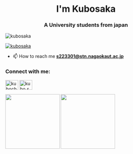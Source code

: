 <!-- [![My Qiita posts](https://qiita-badge.apiapi.app/s/Kubosaka/posts.svg)](http://qiita.com/Kubosaka) -->
<h1 align="center">I'm Kubosaka</h1>
<h3 align="center">A University students from japan</h3>

<p align="left"> <img src="https://komarev.com/ghpvc/?username=kubosaka&label=Profile%20views&color=0e75b6&style=flat" alt="kubosaka" /> </p>

<p align="left"> <a href="https://github.com/ryo-ma/github-profile-trophy"><img src="https://github-profile-trophy.vercel.app/?username=kubosaka" alt="kubosaka" /></a> </p>

- 📫 How to reach me **s223301@stn.nagaokaut.ac.jp**

<h3 align="left">Connect with me:</h3>
<p align="left">
<a href="https://twitter.com/kubochaka0907" target="blank"><img align="center" src="https://raw.githubusercontent.com/rahuldkjain/github-profile-readme-generator/master/src/images/icons/Social/twitter.svg" alt="kubochaka0907" height="30" width="40" /></a>
<a href="https://instagram.com/kubo.s.0907" target="blank"><img align="center" src="https://raw.githubusercontent.com/rahuldkjain/github-profile-readme-generator/master/src/images/icons/Social/instagram.svg" alt="kubo.s.0907" height="30" width="40" /></a>
</p>

<img align="left" height="170px" src="http://github-profile-summary-cards.vercel.app/api/cards/profile-details?username=Kubosaka&theme=2077" />

<img align="left" height="170px" src="http://github-profile-summary-cards.vercel.app/api/cards/most-commit-language?username=Kubosaka&theme=2077&exclude={exclude}" />

